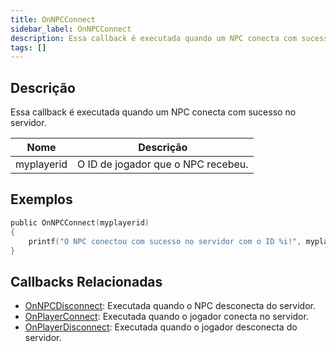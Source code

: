 ```yaml
---
title: OnNPCConnect
sidebar_label: OnNPCConnect
description: Essa callback é executada quando um NPC conecta com sucesso no servidor.
tags: []
---
```


## Descrição

Essa callback é executada quando um NPC conecta com sucesso no servidor.

| Nome         | Descrição                                          |
| ------------ | -------------------------------------------------- |
| myplayerid   | O ID de jogador que o NPC recebeu.                 |

## Exemplos

```c
public OnNPCConnect(myplayerid)
{
    printf("O NPC conectou com sucesso no servidor com o ID %i!", myplayerid);
}
```

## Callbacks Relacionadas

- [OnNPCDisconnect](OnNPCDisconnect): Executada quando o NPC desconecta do servidor.
- [OnPlayerConnect](OnPlayerConnect): Executada quando o jogador conecta no servidor.
- [OnPlayerDisconnect](OnPlayerDisconnect): Executada quando o jogador desconecta do servidor.
